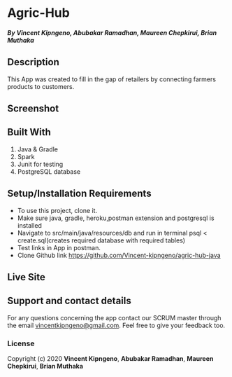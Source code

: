 # Agric-Hub
##### By Vincent Kipngeno, Abubakar Ramadhan, Maureen Chepkirui, Brian Muthaka

## Description
This App was created to fill in the gap of retailers by connecting farmers products to customers.

## Screenshot



## Built With
1. Java & Gradle
2. Spark
3. Junit for testing
4. PostgreSQL database

## Setup/Installation Requirements
* To use this project, clone it.
* Make sure java, gradle, heroku,postman extension and postgresql is installed
* Navigate to src/main/java/resources/db and run in terminal psql < create.sql(creates required database with required tables)
* Test links in App in postman.
* Clone Github link https://github.com/Vincent-kipngeno/agric-hub-java

## Live Site

## Support and contact details
For any questions concerning the app contact our SCRUM master through the email vincentkipngeno@gmail.com. 
Feel free to give your feedback too.

### License


Copyright (c) 2020 **Vincent Kipngeno**,
**Abubakar Ramadhan**, **Maureen Chepkirui**, **Brian Muthaka**